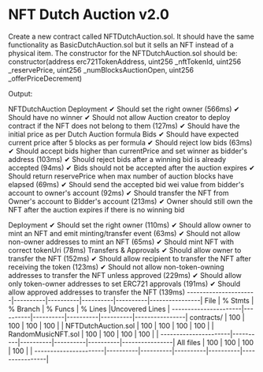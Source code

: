 # NFT Dutch Auction v2.0

Create a new contract called NFTDutchAuction.sol. It should have the same functionality as BasicDutchAuction.sol but it sells an NFT instead of a physical item. The constructor for the NFTDutchAuction.sol should be:
constructor(address erc721TokenAddress, uint256 _nftTokenId, uint256 _reservePrice, uint256 _numBlocksAuctionOpen, uint256 _offerPriceDecrement)

Output:

 NFTDutchAuction
    Deployment
      ✔ Should set the right owner (566ms)
      ✔ Should have no winner
      ✔ Should not allow Auction creator to deploy contract if the NFT does not belong to them (127ms)
      ✔ Should have the initial price as per Dutch Auction formula
    Bids
      ✔ Should have expected current price after 5 blocks as per formula
      ✔ Should reject low bids (63ms)
      ✔ Should accept bids higher than currentPrice and set winner as bidder's address (103ms)
      ✔ Should reject bids after a winning bid is already accepted (94ms)
      ✔ Bids should not be accepted after the auction expires
      ✔ Should return reservePrice when max number of auction blocks have elapsed (69ms)
      ✔ Should send the accepted bid wei value from bidder's account to owner's account (92ms)
      ✔ Should transfer the NFT from Owner's account to Bidder's account (213ms)
      ✔ Owner should still own the NFT after the auction expires if there is no winning bid

  Deployment
      ✔ Should set the right owner (110ms)
      ✔ Should allow owner to mint an NFT and emit minting/transfer event (63ms)
      ✔ Should not allow non-owner addresses to mint an NFT (65ms)
      ✔ Should mint NFT with correct tokenUri (78ms)
    Transfers & Approvals
      ✔ Should allow owner to transfer the NFT (152ms)
      ✔ Should allow recipient to transfer the NFT after receiving the token (123ms)
      ✔ Should not allow non-token-owning addresses to transfer the NFT unless approved (229ms)
      ✔ Should allow only token-owner addresses to set ERC721 approvals (191ms)
      ✔ Should allow approved addresses to transfer the NFT (139ms)
----------------------|----------|----------|----------|----------|----------------|
File                  |  % Stmts | % Branch |  % Funcs |  % Lines |Uncovered Lines |
----------------------|----------|----------|----------|----------|----------------|
 contracts/           |      100 |      100 |      100 |      100 |                |
  NFTDutchAuction.sol |      100 |      100 |      100 |      100 |                |
  RandomMusicNFT.sol  |      100 |      100 |      100 |      100 |                |
----------------------|----------|----------|----------|----------|----------------|
All files             |      100 |      100 |      100 |      100 |                |
----------------------|----------|----------|----------|----------|----------------|
